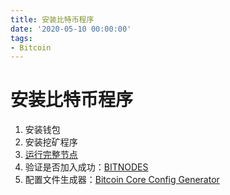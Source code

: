 ```yaml
---
title: 安装比特币程序
date: '2020-05-10 00:00:00'
tags:
- Bitcoin
---
```


# 安装比特币程序

1. 安装钱包
2. 安装挖矿程序
3. [运行完整节点](https://bitcoin.org/en/full-node#what-is-a-full-node)
4. 验证是否加入成功：[BITNODES](https://bitnodes.io/)
5. 配置文件生成器：[Bitcoin Core Config Generator](https://jlopp.github.io/bitcoin-core-config-generator/)

